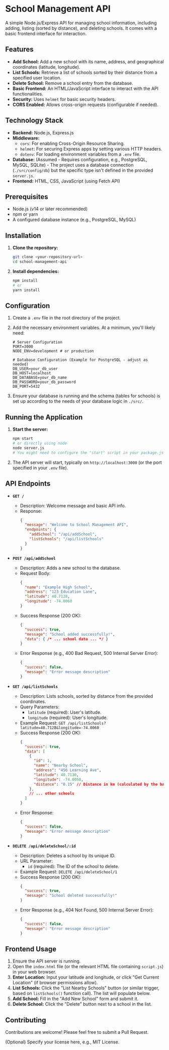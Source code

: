 # School Management API

A simple Node.js/Express API for managing school information, including adding, listing (sorted by distance), and deleting schools. It comes with a basic frontend interface for interaction.

## Features

*   **Add School:** Add a new school with its name, address, and geographical coordinates (latitude, longitude).
*   **List Schools:** Retrieve a list of schools sorted by their distance from a specified user location.
*   **Delete School:** Remove a school entry from the database.
*   **Basic Frontend:** An HTML/JavaScript interface to interact with the API functionalities.
*   **Security:** Uses `helmet` for basic security headers.
*   **CORS Enabled:** Allows cross-origin requests (configurable if needed).

## Technology Stack

*   **Backend:** Node.js, Express.js
*   **Middleware:**
    *   `cors`: For enabling Cross-Origin Resource Sharing.
    *   `helmet`: For securing Express apps by setting various HTTP headers.
    *   `dotenv`: For loading environment variables from a `.env` file.
*   **Database:** (Assumed - Requires configuration, e.g., PostgreSQL, MySQL, SQLite) - The project uses a database connection (`./src/config/db`) but the specific type isn't defined in the provided `server.js`.
*   **Frontend:** HTML, CSS, JavaScript (using Fetch API)

## Prerequisites

*   Node.js (v14 or later recommended)
*   npm or yarn
*   A configured database instance (e.g., PostgreSQL, MySQL)

## Installation

1.  **Clone the repository:**
    ```bash
    git clone <your-repository-url>
    cd school-management-api
    ```

2.  **Install dependencies:**
    ```bash
    npm install
    # or
    yarn install
    ```

## Configuration

1.  Create a `.env` file in the root directory of the project.
2.  Add the necessary environment variables. At a minimum, you'll likely need:

    ```dotenv
    # Server Configuration
    PORT=3000
    NODE_ENV=development # or production

    # Database Configuration (Example for PostgreSQL - adjust as needed)
    DB_USER=your_db_user
    DB_HOST=localhost
    DB_DATABASE=your_db_name
    DB_PASSWORD=your_db_password
    DB_PORT=5432
    ```

3.  Ensure your database is running and the schema (tables for schools) is set up according to the needs of your database logic in `./src/`.

## Running the Application

1.  **Start the server:**
    ```bash
    npm start
    # or directly using node
    node server.js
    # You might need to configure the "start" script in your package.json
    ```

2.  The API server will start, typically on `http://localhost:3000` (or the port specified in your `.env` file).

## API Endpoints

*   **`GET /`**
    *   Description: Welcome message and basic API info.
    *   Response:
        ```json
        {
          "message": "Welcome to School Management API",
          "endpoints": {
            "addSchool": "/api/addSchool",
            "listSchools": "/api/listSchools"
          }
        }
        ```

*   **`POST /api/addSchool`**
    *   Description: Adds a new school to the database.
    *   Request Body:
        ```json
        {
          "name": "Example High School",
          "address": "123 Education Lane",
          "latitude": 40.7128,
          "longitude": -74.0060
        }
        ```
    *   Success Response (200 OK):
        ```json
        {
          "success": true,
          "message": "School added successfully!",
          "data": { /* ... school data ... */ }
        }
        ```
    *   Error Response (e.g., 400 Bad Request, 500 Internal Server Error):
        ```json
        {
          "success": false,
          "message": "Error message description"
        }
        ```

*   **`GET /api/listSchools`**
    *   Description: Lists schools, sorted by distance from the provided coordinates.
    *   Query Parameters:
        *   `latitude` (required): User's latitude.
        *   `longitude` (required): User's longitude.
    *   Example Request: `GET /api/listSchools?latitude=40.7128&longitude=-74.0060`
    *   Success Response (200 OK):
        ```json
        {
          "success": true,
          "data": [
            {
              "id": 1,
              "name": "Nearby School",
              "address": "456 Learning Ave",
              "latitude": 40.7130,
              "longitude": -74.0050,
              "distance": "0.15" // Distance in km (calculated by the backend)
            },
            // ... other schools
          ]
        }
        ```
    *   Error Response:
        ```json
        {
          "success": false,
          "message": "Error message description"
        }
        ```

*   **`DELETE /api/deleteSchool/:id`**
    *   Description: Deletes a school by its unique ID.
    *   URL Parameter:
        *   `id` (required): The ID of the school to delete.
    *   Example Request: `DELETE /api/deleteSchool/1`
    *   Success Response (200 OK):
        ```json
        {
          "success": true,
          "message": "School deleted successfully!"
        }
        ```
    *   Error Response (e.g., 404 Not Found, 500 Internal Server Error):
        ```json
        {
          "success": false,
          "message": "Error message description"
        }
        ```

## Frontend Usage

1.  Ensure the API server is running.
2.  Open the `index.html` file (or the relevant HTML file containing `script.js`) in your web browser.
3.  **Enter Location:** Input your latitude and longitude, or click "Get Current Location" (if browser permissions allow).
4.  **List Schools:** Click the "List Nearby Schools" button (or similar trigger, based on `listSchools()` function call). The list will populate below.
5.  **Add School:** Fill in the "Add New School" form and submit it.
6.  **Delete School:** Click the "Delete" button next to a school in the list.

## Contributing

Contributions are welcome! Please feel free to submit a Pull Request.



(Optional) Specify your license here, e.g., MIT License.

